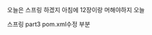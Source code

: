 오늘은 스프링 하겠지
아침에 12장이랑 머해야하지 오늘

스프링 part3
pom.xml수정 부분
```

```
<!--stackedit_data:
eyJoaXN0b3J5IjpbLTEwMTg2OTIzLC0xMzkyMjY4MzY2XX0=
-->